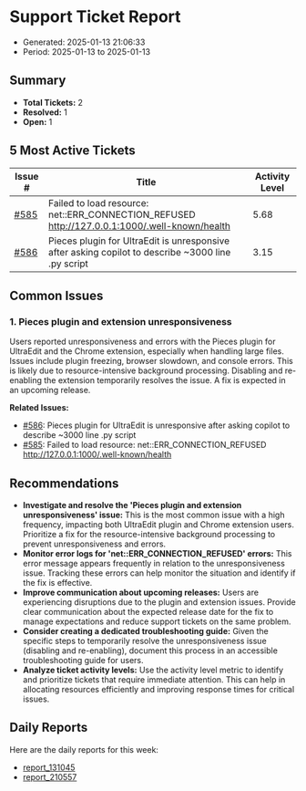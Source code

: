 # Support Ticket Report
- Generated: 2025-01-13 21:06:33
- Period: 2025-01-13 to 2025-01-13

## Summary
- **Total Tickets:** 2
- **Resolved:** 1
- **Open:** 1

## 5 Most Active Tickets
| Issue # | Title | Activity Level |
|---------|-------|----------------|
| [#585](https://github.com/pieces-app/support/issues/585) | Failed to load resource: net::ERR_CONNECTION_REFUSED     http://127.0.0.1:1000/.well-known/health | 5.68 |
| [#586](https://github.com/pieces-app/support/issues/586) | Pieces plugin for UltraEdit is unresponsive after asking copilot to describe ~3000 line .py script | 3.15 |

## Common Issues
### 1. Pieces plugin and extension unresponsiveness
Users reported unresponsiveness and errors with the Pieces plugin for UltraEdit and the Chrome extension, especially when handling large files. Issues include plugin freezing, browser slowdown, and console errors. This is likely due to resource-intensive background processing.  Disabling and re-enabling the extension temporarily resolves the issue. A fix is expected in an upcoming release.

**Related Issues:**
- [#586](https://github.com/pieces-app/support/issues/586): Pieces plugin for UltraEdit is unresponsive after asking copilot to describe ~3000 line .py script
- [#585](https://github.com/pieces-app/support/issues/585): Failed to load resource: net::ERR_CONNECTION_REFUSED     http://127.0.0.1:1000/.well-known/health


## Recommendations
- **Investigate and resolve the 'Pieces plugin and extension unresponsiveness' issue:** This is the most common issue with a high frequency, impacting both UltraEdit plugin and Chrome extension users. Prioritize a fix for the resource-intensive background processing to prevent unresponsiveness and errors.
- **Monitor error logs for 'net::ERR_CONNECTION_REFUSED' errors:** This error message appears frequently in relation to the unresponsiveness issue. Tracking these errors can help monitor the situation and identify if the fix is effective.
- **Improve communication about upcoming releases:** Users are experiencing disruptions due to the plugin and extension issues. Provide clear communication about the expected release date for the fix to manage expectations and reduce support tickets on the same problem.
- **Consider creating a dedicated troubleshooting guide:** Given the specific steps to temporarily resolve the unresponsiveness issue (disabling and re-enabling), document this process in an accessible troubleshooting guide for users.
- **Analyze ticket activity levels:** Use the activity level metric to identify and prioritize tickets that require immediate attention. This can help in allocating resources efficiently and improving response times for critical issues.

## Daily Reports
Here are the daily reports for this week:

- [report_131045](daily/2025-01-13/report_131045.md)
- [report_210557](daily/2025-01-13/report_210557.md)
